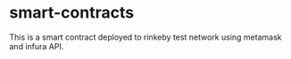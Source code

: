 # smart-contracts

This is a smart contract deployed to rinkeby test network using metamask and infura API.
